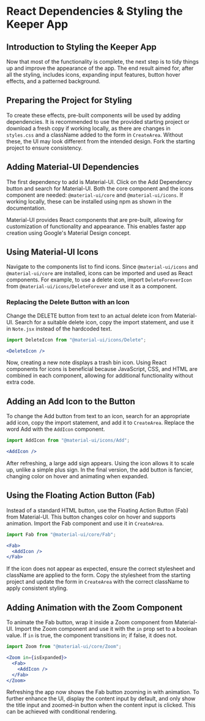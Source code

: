 # React Dependencies & Styling the Keeper App

## Introduction to Styling the Keeper App

Now that most of the functionality is complete, the next step is to tidy things up and improve the appearance of the app. The end result aimed for, after all the styling, includes icons, expanding input features, button hover effects, and a patterned background.

## Preparing the Project for Styling

To create these effects, pre-built components will be used by adding dependencies. It is recommended to use the provided starting project or download a fresh copy if working locally, as there are changes in `styles.css` and a className added to the form in `CreateArea`. Without these, the UI may look different from the intended design. Fork the starting project to ensure consistency.

## Adding Material-UI Dependencies

The first dependency to add is Material-UI. Click on the Add Dependency button and search for Material-UI. Both the core component and the icons component are needed: `@material-ui/core` and `@material-ui/icons`. If working locally, these can be installed using npm as shown in the documentation.

Material-UI provides React components that are pre-built, allowing for customization of functionality and appearance. This enables faster app creation using Google's Material Design concept.

## Using Material-UI Icons

Navigate to the components list to find icons. Since `@material-ui/icons` and `@material-ui/core` are installed, icons can be imported and used as React components. For example, to use a delete icon, import `DeleteForeverIcon` from `@material-ui/icons/DeleteForever` and use it as a component.

### Replacing the Delete Button with an Icon

Change the DELETE button from text to an actual delete icon from Material-UI. Search for a suitable delete icon, copy the import statement, and use it in `Note.jsx` instead of the hardcoded text.

```jsx
import DeleteIcon from "@material-ui/icons/Delete";
```

```jsx
<DeleteIcon />
```

Now, creating a new note displays a trash bin icon. Using React components for icons is beneficial because JavaScript, CSS, and HTML are combined in each component, allowing for additional functionality without extra code.

## Adding an Add Icon to the Button

To change the Add button from text to an icon, search for an appropriate add icon, copy the import statement, and add it to `CreateArea`. Replace the word Add with the `AddIcon` component.

```jsx
import AddIcon from "@material-ui/icons/Add";
```

```jsx
<AddIcon />
```

After refreshing, a large add sign appears. Using the icon allows it to scale up, unlike a simple plus sign. In the final version, the add button is fancier, changing color on hover and animating when expanded.

## Using the Floating Action Button (Fab)

Instead of a standard HTML button, use the Floating Action Button (Fab) from Material-UI. This button changes color on hover and supports animation. Import the Fab component and use it in `CreateArea`.

```jsx
import Fab from "@material-ui/core/Fab";
```

```jsx
<Fab>
  <AddIcon />
</Fab>
```

If the icon does not appear as expected, ensure the correct stylesheet and className are applied to the form. Copy the stylesheet from the starting project and update the form in `CreateArea` with the correct className to apply consistent styling.

## Adding Animation with the Zoom Component

To animate the Fab button, wrap it inside a Zoom component from Material-UI. Import the Zoom component and use it with the `in` prop set to a boolean value. If `in` is true, the component transitions in; if false, it does not.

```jsx
import Zoom from "@material-ui/core/Zoom";
```

```jsx
<Zoom in={isExpanded}>
  <Fab>
    <AddIcon />
  </Fab>
</Zoom>
```

Refreshing the app now shows the Fab button zooming in with animation. To further enhance the UI, display the content input by default, and only show the title input and zoomed-in button when the content input is clicked. This can be achieved with conditional rendering.

